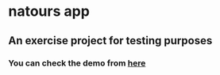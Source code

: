 # natours app

## An exercise project for testing purposes

### You can check the demo from [here](https://pouya-mirzaei.github.io/natours-exercise/)
